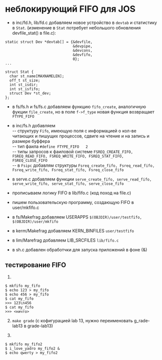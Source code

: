 # неблокирующий FIFO для JOS  

* в inc/fd.h, lib/fd.c добавляем новое устройство в `devtab` и статистику в `Stat`.
(изменение в `Stat` потребует небольшого обновления devfile_stat() в file.c):
```
static struct Dev *devtab[] = {&devfile,
                               &devpipe,
                               &devcons,
                               &devfifo,
                               0};
...

struct Stat {
  char st_name[MAXNAMELEN];
  off_t st_size;
  int st_isdir;
  int st_isfifo;
  struct Dev *st_dev;
};
```

* в fs/fs.h и fs/fs.c добавляем функцию `fifo_create`, аналогичную фукции `file_create`, 
но в поле `f->f_type` новая функция возвращает `FTYPE_FIFO`

* в inc/fs.h добавляем  
 -- структуру `Fifo`, имеющую поля с информацией о кол-ве читающих и пишущих процессов, 
 сдвиге на чтение и на запись и размере буффера  
 -- тип фаила `#define FTYPE_FIFO	2`  
 -- типы запросов к фаиловой системе
  `FSREQ_CREATE_FIFO, FSREQ_READ_FIFO, FSREQ_WRITE_FIFO, FSREQ_STAT_FIFO, FSREQ_CLOSE_FIFO`  
 -- в `Fsipc` добавлям структуры 
 `Fsreq_create_fifo, Fsreq_read_fifo, Fsreq_write_fifo, Fsreq_stat_fifo, Fsreq_close_fifo`  

 * в serve.c добавляем функции `serve_create_fifo, serve_read_fifo, serve_write_fifo, serve_stat_fifo, serve_close_fifo`

 * прописываем логику FIFO в lib/fifo.c (код поход на file.c)

 * пишем пользовательскую программу, создающую FIFO в user/mkfifo.c

 * в fs/Makefrag добавляем USERAPPS `$(OBJDIR)/user/testfifo, $(OBJDIR)/user/mkfifo`

 * в kerm/Makefrag добавляем KERN_BINFILES `user/testfifo`

 * в lim/Marefrag добавляем LIB_SRCFILES `lib/fifo.c`

 * в sh.c добавлен обработчки для запуска приложений в фоне (&)


 ## тестирование FIFO
 1. 
 ```
 $ mkfifo my_fifo
 $ echo 123 > my_fifo
 $ echo 456 > my_fifo
 $ cat my_fifo
 >>> 123\n456
 $ cat my_fifo
 >>> <ничто>
```
 2. `make grade`  (с кофигурацией lab 13, нужно переименовать g_rade-lab13 в grade-lab13)
 
 3. 
```
$ mkfifo my_fifo2
$ i_love_yadro my_fifo2 &
$ echo qwerty > my_fifo2
```
